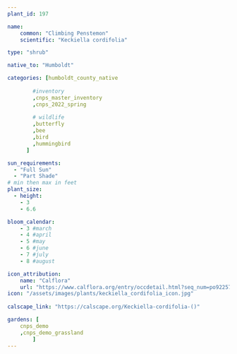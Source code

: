 ```yaml
---
plant_id: 197  

name: 
    common: "Climbing Penstemon" 
    scientific: "Keckiella cordifolia"   

type: "shrub"

native_to: "Humboldt"

categories: [humboldt_county_native
        
        #inventory 
        ,cnps_master_inventory
        ,cnps_2022_spring
        
        # wildlife
        ,butterfly
        ,bee
        ,bird
        ,hummingbird 
      ]

sun_requirements:
  - "Full Sun"
  - "Part Shade"
# min then max in feet
plant_size:
  - height: 
    - 3 
    - 6.6

bloom_calendar: 
    - 3 #march
    - 4 #april
    - 5 #may
    - 6 #june
    - 7 #july
    - 8 #august

icon_attribution: 
    name: "Calflora"
    url: "https://www.calflora.org/entry/occdetail.html?seq_num=po92257"
icon: "/assets/images/plants/keckiella_cordifolia_icon.jpg"
 
calscape_link: "https://calscape.org/Keckiella-cordifolia-()"

gardens: [
    cnps_demo
    ,cnps_demo_grassland
        ]
---
```








